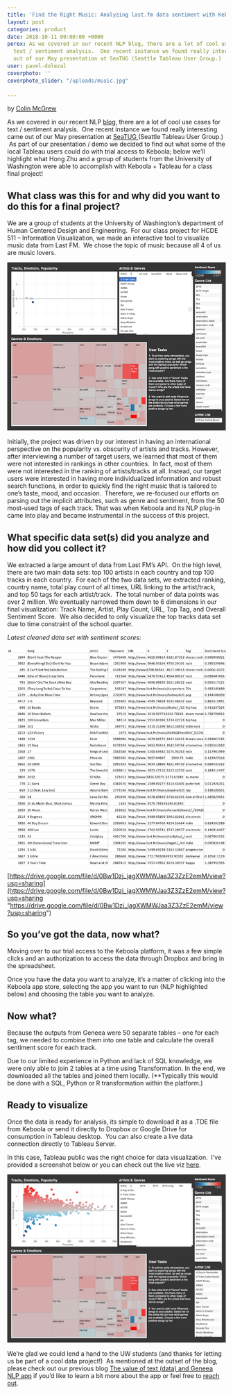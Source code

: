 ```yaml
---
title: 'Find the Right Music: Analyzing last.fm data sentiment with Keboola + Tableau'
layout: post
categories: product
date: 2018-10-11 00:00:00 +0000
perex: As we covered in our recent NLP blog, there are a lot of cool use cases for
  text / sentiment analysis.  One recent instance we found really interesting came
  out of our May presentation at SeaTUG (Seattle Tableau User Group.)
user: pavel-dolezal
coverphoto: ''
coverphoto_slider: "/uploads/music.jpg"

---
```

by [Colin McGrew](http://blog.keboola.com/author/19180)

As we covered in our recent NLP [blog](http://blog.keboola.com/the-value-of-text-data-and-geneea-nlp-app), there are a lot of cool use cases for text / sentiment analysis.  One recent instance we found really interesting came out of our May presentation at [SeaTUG ](http://blog.keboola.com/keboola-and-slalom-consulting-team-up-to-host-seattles-tableau-user-group)(Seattle Tableau User Group.)  As part of our presentation / demo we decided to find out what some of the local Tableau users could do with trial access to Keboola; below we’ll highlight what Hong Zhu and a group of students from the University of Washington were able to accomplish with Keboola + Tableau for a class final project!

## What class was this for and why did you want to do this for a final project?

We are a group of students at the University of Washington’s department of Human Centered Design and Engineering.  For our class project for HCDE 511 – Information Visualization, we made an interactive tool to visualize music data from Last FM.  We chose the topic of music because all 4 of us are music lovers.

![](/uploads/musicArticle1.jpg)

Initially, the project was driven by our interest in having an international perspective on the popularity vs. obscurity of artists and tracks. However, after interviewing a number of target users, we learned that most of them were not interested in rankings in other countries.  In fact, most of them were not interested in the ranking of artists/tracks at all.  Instead, our target users were interested in having more individualized information and robust search functions, in order to quickly find the right music that is tailored to one’s taste, mood, and occasion.  Therefore, we re-focused our efforts on parsing out the implicit attributes, such as genre and sentiment, from the 50 most-used tags of each track.  That was when Keboola and its NLP plug-in came into play and became instrumental in the success of this project.

## What specific data set(s) did you analyze and how did you collect it?

We extracted a large amount of data from Last FM’s API.  On the high level, there are two main data sets: top 100 artists in each country and top 100 tracks in each country.  For each of the two data sets, we extracted ranking, country name, total play count of all times, URL linking to the artist/track, and top 50 tags for each artist/track.  The total number of data points was over 2 million.  We eventually narrowed them down to 6 dimensions in our final visualization: Track Name, Artist, Play Count, URL, Top Tag, and Overall Sentiment Score.  We also decided to only visualize the top tracks data set due to time constraint of the school quarter.

_Latest cleaned data set with sentiment scores:_

![](/uploads/musicArticle2.jpg)

[https://drive.google.com/file/d/0Bw1Dzj_jagXWMWJaa3Z3ZzE2emM/view?usp=sharing](https://drive.google.com/file/d/0Bw1Dzj_jagXWMWJaa3Z3ZzE2emM/view?usp=sharing "https://drive.google.com/file/d/0Bw1Dzj_jagXWMWJaa3Z3ZzE2emM/view?usp=sharing")

## So you’ve got the data, now what?

Moving over to our trial access to the Keboola platform, it was a few simple clicks and an authorization to access the data through Dropbox and bring in the spreadsheet.

Once you have the data you want to analyze, it’s a matter of clicking into the Keboola app store, selecting the app you want to run (NLP highlighted below) and choosing the table you want to analyze.

## Now what?

Because the outputs from Geneea were 50 separate tables – one for each tag, we needed to combine them into one table and calculate the overall sentiment score for each track.

Due to our limited experience in Python and lack of SQL knowledge, we were only able to join 2 tables at a time using Transformation. In the end, we downloaded all the tables and joined them locally. (**Typically this would be done with a SQL, Python or R transformation within the platform.)

## Ready to visualize

Once the data is ready for analysis, its simple to download it as a .TDE file from Keboola or send it directly to Dropbox or Google Drive for consumption in Tableau desktop.  You can also create a live data connection directly to Tableau Server.

In this case, Tableau public was the right choice for data visualization.  I’ve provided a screenshot below or you can check out the live viz [here](https://public.tableau.com/profile/hong.zhu#!/vizhome/FindTheRightMusic_1/FindTheRightMusic).

![](/uploads/musicArticle3.jpg)

We’re glad we could lend a hand to the UW students (and thanks for letting us be part of a cool data project!)  As mentioned at the outset of the blog, please check out our previous blog [The value of text (data) and Geneea NLP app](http://blog.keboola.com/the-value-of-text-data-and-geneea-nlp-app) if you’d like to learn a bit more about the app or feel free to [reach out](http://www.keboola.com/contact/).